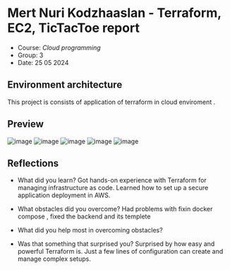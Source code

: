 # Mert Nuri Kodzhaaslan - Terraform, EC2, TicTacToe report

- Course: *Cloud programming*
- Group: 3
- Date: 25 05 2024 

## Environment architecture

This project is consists of application of terraform in cloud enviroment .

## Preview

![image](https://github.com/pwr-cloudprogramming/a5-mertkodzhaaslan/assets/149077654/56c128bc-a1d2-48fd-831f-e5b518cf9d06)
![image](https://github.com/pwr-cloudprogramming/a5-mertkodzhaaslan/assets/149077654/958024b9-faa5-4e3e-8b12-6103b4ebc8ee)
![image](https://github.com/pwr-cloudprogramming/a5-mertkodzhaaslan/assets/149077654/65e13c76-6c80-4c3b-8e8a-f7eb58daa0db)
![image](https://github.com/pwr-cloudprogramming/a5-mertkodzhaaslan/assets/149077654/a1cbf2d4-127d-4a67-8835-8aba9c57fada)
![image](https://github.com/pwr-cloudprogramming/a5-mertkodzhaaslan/assets/149077654/3e6008be-9a17-43c4-80e3-8961077b0942)





## Reflections

- What did you learn?
Got hands-on experience with Terraform for managing infrastructure as code.
Learned how to set up a secure application deployment in AWS.

- What obstacles did you overcome?
Had problems with fixin docker compose , fixed the backend and its templete 

- What did you help most in overcoming obstacles?


- Was that something that surprised you?
Surprised by how easy and powerful Terraform is. Just a few lines of configuration can create and manage complex setups.
